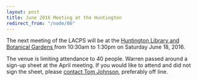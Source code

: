```yaml
---
layout: post
title: June 2016 Meeting at the Huntington
redirect_from: "/node/86"
---
```


<div class="field field-name-body field-type-text-with-summary field-label-hidden"><div class="field-items"><div class="field-item even"><p>The next meeting of the LACPS will be at the <a href="http://www.huntington.org">Huntington Library and Botanical Gardens </a> from 10:30am to 1:30pm on Saturday June 18, 2016.</p>
<p>The venue is limiting attendance to 40 people.  Warren passed around a sign-up sheet at the April meeting.  If you would like to attend and did not sign the sheet, please <a href="/contact">contact Tom Johnson</a>, preferably off line.</p></div></div></div>
